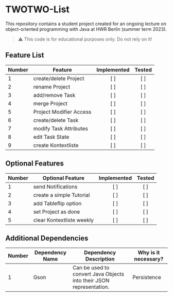 # TWOTWO-List
This repository contains a student project created for an ongoing lecture on object-oriented programming with Java at HWR Berlin (summer term 2023).

> :warning: This code is for educational purposes only. Do not rely on it!

## Feature List

[TODO]: # (For each feature implemented, add a row to the table!)

| Number | Feature                  | Implemented   | Tested        |
|--------|--------------------------|:-------------:|:-------------:|
| 1      | create/delete Project    | [ ]         | [ ]         |
| 2      | rename Project           | [ ]         | [ ]         |
| 3      | add/remove Task          | [ ]         | [ ]         |
| 4      | merge Project            | [ ]         | [ ]         |
| 5      | Project Modifier Access  | [ ]         | [ ]         |
| 6      | create/delete Task       | [ ]         | [ ]         |
| 7      | modify Task Attributes   | [ ]         | [ ]         |
| 8      | edit Task State          | [ ]         | [ ]         |
| 9      | create Kontextliste      | [ ]         | [ ]         |

## Optional Features


[TODO]: # (For each additional dependency your project requires- Add an additional row to the table!)

| Number | Optional Feature         | Implemented   | Tested        |
|--------|--------------------------|:-------------:|:-------------:|
| 1      | send Notifications       | [ ]         | [ ]         |
| 2      | create a simple Tutorial | [ ]         | [ ]         |
| 3      | add Tableflip option     | [ ]         | [ ]         |
| 4      | set Project as done      | [ ]         | [ ]         |
| 5      | clear Kontextliste weekly| [ ]         | [ ]         |

## Additional Dependencies

[TODO]: # (For each additional dependency your project requires- Add an additional row to the table!)

| Number | Dependency Name | Dependency Description | Why is it necessary? |
|--------|-----------------|------------------------|----------------------|
| 1      | Gson            | Can be used to convert Java Objects into their JSON representation.                                     | Persistence          |
